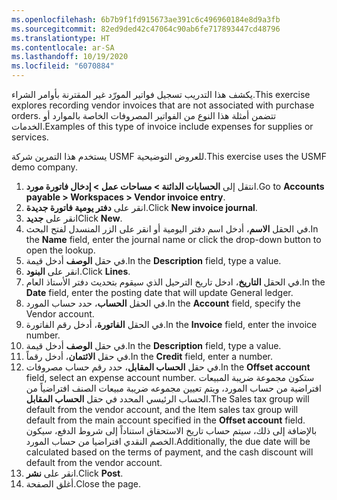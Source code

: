 ```yaml
---
ms.openlocfilehash: 6b7b9f1fd915673ae391c6c496960184e8d9a3fb
ms.sourcegitcommit: 82ed9ded42c47064c90ab6fe717893447cd48796
ms.translationtype: HT
ms.contentlocale: ar-SA
ms.lasthandoff: 10/19/2020
ms.locfileid: "6070884"
---
```

<span data-ttu-id="15e31-101">يكشف هذا التدريب تسجيل فواتير المورّد غير المقترنة بأوامر الشراء.</span><span class="sxs-lookup"><span data-stu-id="15e31-101">This exercise explores recording vendor invoices that are not associated with purchase orders.</span></span> <span data-ttu-id="15e31-102">تتضمن أمثلة هذا النوع من الفواتير المصروفات الخاصة بالموارد أو الخدمات.</span><span class="sxs-lookup"><span data-stu-id="15e31-102">Examples of this type of invoice include expenses for supplies or services.</span></span> 

<span data-ttu-id="15e31-103">يستخدم هذا التمرين شركة USMF للعروض التوضيحية.</span><span class="sxs-lookup"><span data-stu-id="15e31-103">This exercise uses the USMF demo company.</span></span>

1.  <span data-ttu-id="15e31-104">انتقل إلى **الحسابات الدائنة > مساحات عمل > إدخال فاتورة مورد**.</span><span class="sxs-lookup"><span data-stu-id="15e31-104">Go to **Accounts payable > Workspaces > Vendor invoice entry**.</span></span>
2.  <span data-ttu-id="15e31-105">انقر على **دفتر يومية فاتورة جديدة**.</span><span class="sxs-lookup"><span data-stu-id="15e31-105">Click **New invoice journal**.</span></span>
3.  <span data-ttu-id="15e31-106">انقر على **جديد**</span><span class="sxs-lookup"><span data-stu-id="15e31-106">Click **New**.</span></span>
4.  <span data-ttu-id="15e31-107">في الحقل **الاسم**، أدخل اسم دفتر اليومية أو انقر على الزر المنسدل لفتح البحث.</span><span class="sxs-lookup"><span data-stu-id="15e31-107">In the **Name** field, enter the journal name or click the drop-down button to open the lookup.</span></span>
5.  <span data-ttu-id="15e31-108">في حقل **الوصف** أدخل قيمة.</span><span class="sxs-lookup"><span data-stu-id="15e31-108">In the **Description** field, type a value.</span></span>
6.  <span data-ttu-id="15e31-109">انقر على **البنود**.</span><span class="sxs-lookup"><span data-stu-id="15e31-109">Click **Lines**.</span></span>
7.  <span data-ttu-id="15e31-110">في الحقل **التاريخ**، ادخل تاريخ الترحيل الذي سيقوم بتحديث دفتر الأستاذ العام.</span><span class="sxs-lookup"><span data-stu-id="15e31-110">In the **Date** field, enter the posting date that will update General ledger.</span></span>
8.  <span data-ttu-id="15e31-111">في الحقل **الحساب**، حدد حساب المورد.</span><span class="sxs-lookup"><span data-stu-id="15e31-111">In the **Account** field, specify the Vendor account.</span></span>
9.  <span data-ttu-id="15e31-112">في الحقل **الفاتورة**، أدخل رقم الفاتورة.</span><span class="sxs-lookup"><span data-stu-id="15e31-112">In the **Invoice** field, enter the invoice number.</span></span>
10. <span data-ttu-id="15e31-113">في حقل **الوصف** أدخل قيمة.</span><span class="sxs-lookup"><span data-stu-id="15e31-113">In the **Description** field, type a value.</span></span>
11. <span data-ttu-id="15e31-114">في حقل **الائتمان**، أدخل رقماً.</span><span class="sxs-lookup"><span data-stu-id="15e31-114">In the **Credit** field, enter a number.</span></span>
12. <span data-ttu-id="15e31-115">في حقل **الحساب المقابل**، حدد رقم حساب مصروفات.</span><span class="sxs-lookup"><span data-stu-id="15e31-115">In the **Offset account** field, select an expense account number.</span></span> <span data-ttu-id="15e31-116">ستكون مجموعة ضريبة المبيعات افتراضية من حساب المورد، ويتم تعيين مجموعه ضريبة مبيعات الصنف افتراضياً من الحساب الرئيسي المحدد في حقل **الحساب المقابل**.</span><span class="sxs-lookup"><span data-stu-id="15e31-116">The Sales tax group will default from the vendor account, and the Item sales tax group will default from the main account specified in the **Offset account** field.</span></span> <span data-ttu-id="15e31-117">بالإضافة إلى ذلك، سيتم حساب تاريخ الاستحقاق استناداً إلى شروط الدفع، سيكون الخصم النقدي افتراضيا من حساب المورد.</span><span class="sxs-lookup"><span data-stu-id="15e31-117">Additionally, the due date will be calculated based on the terms of payment, and the cash discount will default from the vendor account.</span></span>
13. <span data-ttu-id="15e31-118">انقر على **نشر**.</span><span class="sxs-lookup"><span data-stu-id="15e31-118">Click **Post**.</span></span>
14. <span data-ttu-id="15e31-119">أغلق الصفحة.</span><span class="sxs-lookup"><span data-stu-id="15e31-119">Close the page.</span></span>

